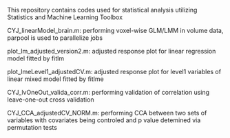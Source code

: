 This repository contains codes used for statistical analysis utilizing Statistics and Machine Learning Toolbox


CYJ_linearModel_brain.m:       performing voxel-wise GLM/LMM in volume data, parpool is used to parallelize jobs

plot_lm_adjusted_version2.m:   adjusted response plot for linear regression model fitted by fitlm

plot_lmeLevel1_adjustedCV.m:   adjusted response plot for level1 variables of linear mixed model fitted by fitlme

CYJ_lvOneOut_valida_corr.m:    performing validation of correlation using leave-one-out cross validation

CYJ_CCA_adjustedCV_NORM.m:     performing CCA between two sets of variables with covariates being controled and p value detemined via permutation tests




